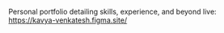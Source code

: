 Personal portfolio detailing skills, experience, and beyond
live: https://kavya-venkatesh.figma.site/
